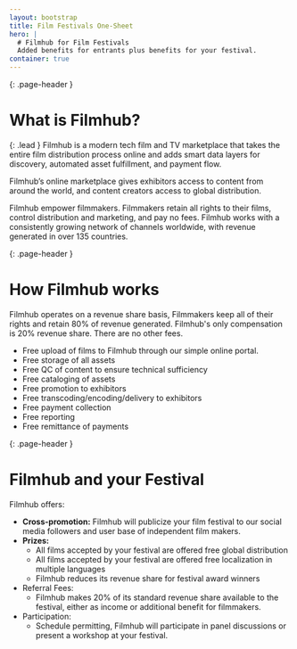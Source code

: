 ```yaml
---
layout: bootstrap
title: Film Festivals One-Sheet
hero: |
  # Filmhub for Film Festivals
  Added benefits for entrants plus benefits for your festival.
container: true
---
```


{: .page-header }
# What is Filmhub?

{: .lead }
Filmhub is a modern tech film and TV marketplace that takes the entire film distribution process online and adds smart data layers for discovery, automated asset fulfillment, and payment flow.

Filmhub’s online marketplace gives exhibitors access to content from around the world, and content creators access to global distribution.

Filmhub empower filmmakers. Filmmakers retain all rights to their films, control distribution and marketing, and pay no fees. Filmhub works with a consistently growing network of channels worldwide, with revenue generated in over 135 countries.

<div class="row">
  <div class="col-md-6">


{: .page-header }
# How Filmhub works

Filmhub operates on a revenue share basis, Filmmakers keep all of their rights and retain 80% of revenue generated. Filmhub's only compensation is 20% revenue share. There are no other fees.
* Free upload of films to Filmhub through our simple online portal.
* Free storage of all assets
* Free QC of content to ensure technical sufficiency
* Free cataloging of assets
* Free promotion to exhibitors
* Free transcoding/encoding/delivery to exhibitors
* Free payment collection
* Free reporting
* Free remittance of payments


{: .page-header }
# Filmhub and your Festival

Filmhub offers:
* **Cross-promotion:** Filmhub will publicize your film festival to our social media followers and user base of independent film makers.
* **Prizes:**
  * All films accepted by your festival are offered free global distribution
  * All films accepted by your festival are offered free localization in multiple languages
  * Filmhub reduces its revenue share for festival award winners
* Referral Fees:
  * Filmhub makes 20% of its standard revenue share available to the festival, either as income or additional benefit for filmmakers.
* Participation:
  * Schedule permitting, Filmhub will participate in panel discussions or present a workshop at your festival.


</div>
</div>
